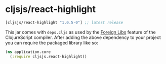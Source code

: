# cljsjs/react-highlight

[](dependency)
```clojure
[cljsjs/react-highlight "1.0.5-0"] ;; latest release
```
[](/dependency)

This jar comes with `deps.cljs` as used by the [Foreign Libs][flibs] feature
of the ClojureScript compiler. After adding the above dependency to your project
you can require the packaged library like so:

```clojure
(ns application.core
  (:require cljsjs.react-highlight))
```

[flibs]: https://clojurescript.org/reference/packaging-foreign-deps
